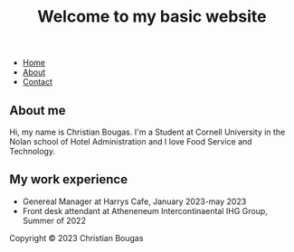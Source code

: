 <!DOCTYPE html>
<html>
<head>
	<title>Christian Bougas's Website</title>
</head>
<body>
	<header>
		<h1>Welcome to my basic website</h1>
	</header>
	<nav>
		<ul>
			<li><a href="#">Home</a></li>
			<li><a href="#">About</a></li>
			<li><a href="#">Contact</a></li>
		</ul>
	</nav>
	<main>
		<section>
			<h2>About me</h2>
			<p>Hi, my name is Christian Bougas. I'm a Student at Cornell University in the Nolan school of Hotel Administration and I love Food Service and Technology.</p>
		</section>
		<section>
			<h2>My work experience</h2>
			<ul>
				<li>Genereal Manager at Harrys Cafe, January 2023-may 2023</li>
				<li>Front desk attendant at Atheneneum Intercontinaental IHG Group, Summer of 2022 </li>
			</ul>
		</section>
	</main>
	<footer>
		<p>Copyright &copy; 2023 Christian Bougas</p>
	</footer>
</body>
</html>
